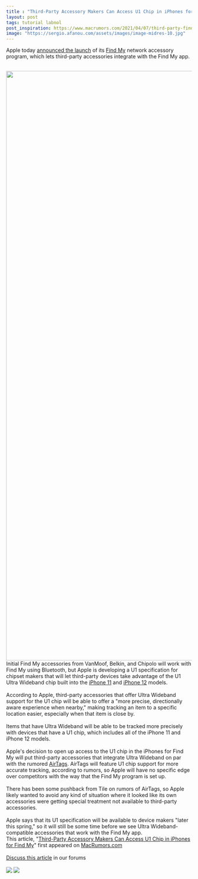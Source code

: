 ```yaml
---
title : "Third-Party Accessory Makers Can Access U1 Chip in iPhones for Find My"
layout: post
tags: tutorial labnol
post_inspiration: https://www.macrumors.com/2021/04/07/third-party-find-my-devices-u1-chip/
image: "https://sergio.afanou.com/assets/images/image-midres-10.jpg"
---
```


Apple today <a href="https://www.macrumors.com/2021/04/07/apple-announces-find-my-network-third-party-devices/">announced the launch</a> of its <a href="https://www.macrumors.com/guide/find-my/">Find My</a> network accessory program, which lets third-party accessories integrate with the &zwnj;Find My&zwnj; app.
<br/>

<br/>
<img src="https://images.macrumors.com/article-new/2021/04/find-my-lost-mode.jpg" alt="" width="1306" height="1601" class="aligncenter size-full wp-image-792942" />
<br/>
Initial &zwnj;Find My&zwnj; accessories from VanMoof, Belkin, and Chipolo will work with &zwnj;Find My&zwnj; using Bluetooth, but Apple is developing a U1 specification for chipset makers that will let third-party devices take advantage of the U1 Ultra Wideband chip built into the <a href="https://www.macrumors.com/roundup/iphone-11/">iPhone 11</a> and <a href="https://www.macrumors.com/roundup/iphone-12/">iPhone 12</a> models.
<br/>

<br/>
According to Apple, third-party accessories that offer Ultra Wideband support for the U1 chip will be able to offer a "more precise, directionally aware experience when nearby," making tracking an item to a specific location easier, especially when that item is close by.
<br/>

<br/>
Items that have Ultra Wideband will be able to be tracked more precisely with devices that have a U1 chip, which includes all of the &zwnj;iPhone 11&zwnj; and &zwnj;iPhone 12&zwnj; models.
<br/>

<br/>
Apple's decision to open up access to the U1 chip in the iPhones for &zwnj;Find My&zwnj; will put third-party accessories that integrate Ultra Wideband on par with the rumored <a href="https://www.macrumors.com/guide/airtags/">AirTags</a>. &zwnj;AirTags&zwnj; will feature U1 chip support for more accurate tracking, according to rumors, so Apple will have no specific edge over competitors with the way that the &zwnj;Find My&zwnj; program is set up.
<br/>

<br/>
There has been some pushback from Tile on rumors of &zwnj;AirTags&zwnj;, so Apple likely wanted to avoid any kind of situation where it looked like its own accessories were getting special treatment not available to third-party accessories.
<br/>

<br/>
Apple says that its U1 specification will be available to device makers "later this spring," so it will still be some time before we see Ultra Wideband-compatible accessories that work with the &zwnj;Find My&zwnj; app.<br/>This article, &quot;<a href="https://www.macrumors.com/2021/04/07/third-party-find-my-devices-u1-chip/">Third-Party Accessory Makers Can Access U1 Chip in iPhones for Find My</a>&quot; first appeared on <a href="https://www.macrumors.com">MacRumors.com</a><br/><br/><a href="https://forums.macrumors.com/threads/third-party-accessory-makers-can-access-u1-chip-in-iphones-for-find-my.2290942/">Discuss this article</a> in our forums<br/><br/><div class="feedflare">
<a href="http://feeds.macrumors.com/~ff/MacRumors-All?a=0KBofBtZC_A:aijF1HNjYMo:6W8y8wAjSf4"><img src="http://feeds.feedburner.com/~ff/MacRumors-All?d=6W8y8wAjSf4" border="0"></img></a> <a href="http://feeds.macrumors.com/~ff/MacRumors-All?a=0KBofBtZC_A:aijF1HNjYMo:qj6IDK7rITs"><img src="http://feeds.feedburner.com/~ff/MacRumors-All?d=qj6IDK7rITs" border="0"></img></a>
</div><img src="http://feeds.feedburner.com/~r/MacRumors-All/~4/0KBofBtZC_A" height="1" width="1" alt=""/>